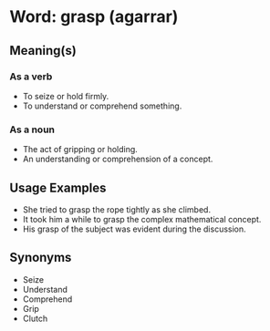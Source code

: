 # Word: grasp (agarrar)  
## Meaning(s)  
### As a verb  
- To seize or hold firmly.  
- To understand or comprehend something.  

### As a noun  
- The act of gripping or holding.  
- An understanding or comprehension of a concept.  

## Usage Examples  
- She tried to grasp the rope tightly as she climbed.  
- It took him a while to grasp the complex mathematical concept.  
- His grasp of the subject was evident during the discussion.  

## Synonyms  
- Seize  
- Understand  
- Comprehend  
- Grip  
- Clutch  

